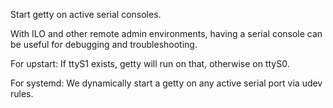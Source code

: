 Start getty on active serial consoles.

With ILO and other remote admin environments, having a serial console can be
useful for debugging and troubleshooting.

For upstart:
  If ttyS1 exists, getty will run on that, otherwise on ttyS0.

For systemd:
  We dynamically start a getty on any active serial port via udev rules.
